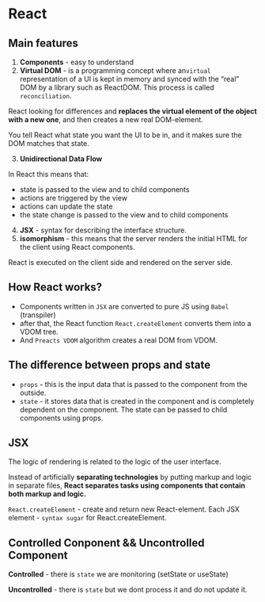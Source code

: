 # React

## Main features

1. **Components** - easy to understand
2. **Virtual DOM** - is a programming concept where an`virtual` representation of a UI is kept in memory and synced with the “real” DOM by a library such as ReactDOM. This process is called `reconciliation`.

React looking for differences and **replaces the virtual element of the object with a new one**, and then creates a new real DOM-element. 

You tell React what state you want the UI to be in, and it makes sure the DOM matches that state.

3. **Unidirectional Data Flow**

In React this means that:

- state is passed to the view and to child components
- actions are triggered by the view
- actions can update the state
- the state change is passed to the view and to child components

4. **JSX** - syntax for describing the interface structure. 
5. **isomorphism** -  this means that the server renders the initial HTML for the client using React components. 

React is executed on the client side and rendered on the server side. 

## How React works?

- Components written in `JSX` are converted to pure JS using `Babel` (transpiler)
- after that, the React function `React.createElement` converts them into a VDOM tree. 
- And `Preacts VDOM` algorithm creates a real DOM from VDOM. 

## The difference between props and state 

- `props` - this is the input data that is passed to the component from the outside. 
- `state` - it stores data that is created in the component and is completely dependent on the component. The state can be passed to child components using props. 

## JSX

The logic of rendering is related to the logic of the user interface. 

Instead of artificially **separating technologies** by putting markup and logic in separate files, **React separates tasks using components that contain both markup and logic.**

`React.createElement` - create and return new React-element. Each JSX element - `syntax sugar` for React.createElement. 


## Controlled Conponent && Uncontrolled Component 

**Controlled** - there is `state` we are monitoring (setState or useState)

**Uncontrolled** - there is `state` but we dont process it and do not update it. 





